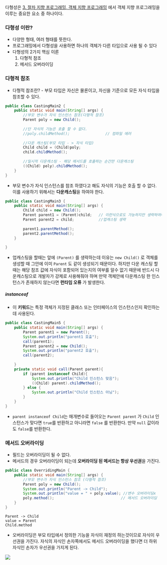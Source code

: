 다형성은 [3. 절차 지향 프로그래밍, 객체 지향 프로그래밍](<3. 절차 지향 프로그래밍, 객체 지향 프로그래밍.md>) 에서 객체 지향 프로그래밍을 이루는 중요한 요소 중 하나이다.
### 다형성 이란?
- 다양한 형태, 여러 형태를 뜻한다.
- 프로그래밍에서 다형성을 사용하면 하나의 객체가 다른 타입으로 사용 될 수 있다
- 다형성의 2가지 핵심 이론
	1) 다형적 참조
	2) 메서드 오버라이딩

### 다형적 참조

- 다형적 참조란? - 부모 타입은 자신은 물론이고, 자신을 기준으로 모든 자식 타입을 참조할 수 있다.

```java
public class CastingMain2 {  
    public static void main(String[] args) {  
        //부모 변수가 자식 인스턴스 참조(다형적 참조)  
        Parent poly = new Child();  
        
        //단 자식의 기능은 호출 할 수 없다.  
        //poly.childMethod();                // 컴파일 에러  
        
        //다운 캐스팅(부모 타입 - > 자식 타입)        
        Child child = (Child)poly;  
        child.childMethod();  
  
        //일시적 다운캐스팅 - 해당 메서드를 호출하는 순간만 다운캐스팅  
        ((Child) poly).childMethod();  
    }  
}
```

- 부모 변수가 자식 인스턴스를 참조 하였다고 해도 자식의 기능은 호출 할 수 없다. 이를 사용하기 위해서는 **다운캐스팅**을 하여야 한다.

```java
public class CastingMain3 {  
    public static void main(String[] args) {  
        Child child = new Child();  
        Parent parent1 = (Parent)child;   // 이런식으로도 가능하지만 생략하여야 한다.  
        Parent parent2 = child;           //업캐스팅 생략  
  
        parent1.parentMethod();  
        parent2.parentMethod();  
    }  
  
}
```

- 업캐스팅을 할때는 앞에 `(Parent)` 를 생략하는데 이유는 `new Child()` 로 객체를 생성할 때 그안에 이미 `Parent` 도 같이 생성되기 때문이다. 하지만 다운 캐스팅 할때는 해당 참조 값에 자식이 포함되어 있는지의 여부를 알수 없기 때문에 반드시 다운캐스팅으로 개발자가 강제로 사용해줘야 하며 만약 객체안에 다운캐스팅 한 인스턴스가 존재하지 않는다면 **런타임 오류** 가 발생한다.
##### instanceof
- 이 **키워드**는 특정 객체가 지정된 클래스 또는 인터페이스의 인스턴스인지 확인하는데 사용된다.
```java
public class CastingMain5 {  
    public static void main(String[] args) {  
        Parent parent1 = new Parent();  
        System.out.println("parent1 호출");  
        call(parent1);  
        Parent parent2 = new Child();  
        System.out.println("parent2 호출");  
        call(parent2);  
          
    }  
    private static void call(Parent parent){  
        if (parent instanceof Child){  
            System.out.println("Child 인스턴스 맞음");  
            ((Child) parent).childMethod();  
        } else {  
            System.out.println("Child 인스턴스 아님");  
        }  
    }  
}
```

- `parent instanceof Child`는 매개변수로 들어오는 `Parent parent` 가 `Child` 인스턴스가 맞다면 `true`를 반환하고 아니라면 `false` 를 반환한다. 만약 `null` 값이라도 `false`를 반환한다.

### 메서드 오버라이딩
- 필드는 오버라이딩이 될 수 없다.
- 메서드의 경우 오버라이딩이 되는데 **오버라이딩 된 메서드는 항상 우선권**을 가진다.

```java
public class OverridingMain {  
    public static void main(String[] args) {  
        //부모 변수가 자식 인스턴스 참조 (다형적 참조)  
        Parent poly = new Child();  
        System.out.println("Parent -> Child");  
        System.out.println("value = " + poly.value); //변수 오버라이딩x  
        poly.method();                              // 메서드 오버라이딩  
    }  
}
```

```
Parent -> Child
value = Parent
Child.method
```

- 오버라이딩은 부모 타입에서 정의한 기능을 자식이 재정의 하는것이므로 자식이 우선권을 가진다. 자식의 자식인 손자쪽에서도 메서드 오버라이딩을 했다면 더 하위 자식인 손자가 우선권을 가지게 된다.

![](https://imgur.com/4QdYbD6.png)